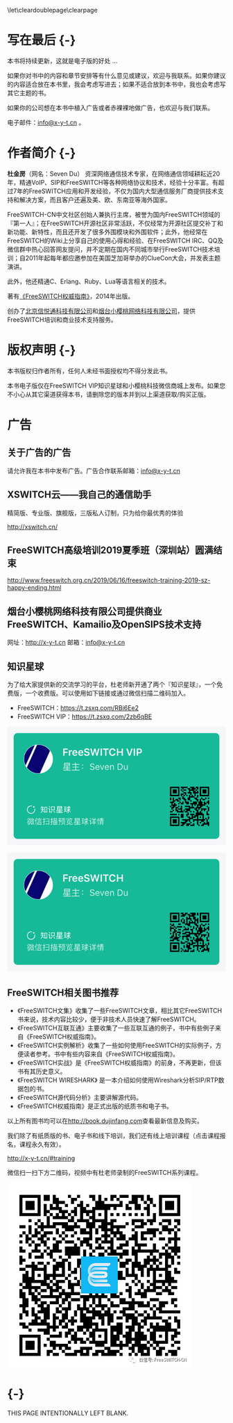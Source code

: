 \let\cleardoublepage\clearpage

# 写在最后 {-}

本书将持续更新，这就是电子版的好处 ...

如果你对书中的内容和章节安排等有什么意见或建议，欢迎与我联系。如果你建议的内容适合放在本书里，我会考虑写进去；如果不适合放到本书中，我也会考虑写其它主题的书。

如果你的公司想在本书中植入广告或者赤裸裸地做广告，也欢迎与我们联系。

电子邮件：info@x-y-t.cn 。

# 作者简介 {-}

**杜金房**（网名：Seven Du） 资深网络通信技术专家，在网络通信领域耕耘近20年，精通VoIP、SIP和FreeSWITCH等各种网络协议和技术，经验十分丰富。有超过7年的FreeSWITCH应用和开发经验，不仅为国内大型通信服务厂商提供技术支持和解决方案，而且客户还遍及美、欧、东南亚等海外国家。

FreeSWITCH-CN中文社区创始人兼执行主席，被誉为国内FreeSWITCH领域的『第一人』；在FreeSWITCH开源社区非常活跃，不仅经常为开源社区提交补丁和新功能、新特性，而且还开发了很多外围模块和外围软件；此外，他经常在FreeSWITCH的Wiki上分享自己的使用心得和经验、在FreeSWITCH IRC、QQ及微信群中热心回答网友提问，并不定期在国内不同城市举行FreeSWITCH技术培训；自2011年起每年都应邀参加在美国芝加哥举办的ClueCon大会，并发表主题演讲。

此外，他还精通C、Erlang、Ruby、Lua等语言相关的技术。

著有[《FreeSWITCH权威指南》](http://book.dujinfang.com)，2014年出版。

创办了[北京信悦通科技有限公司](http://x-y-t.com)和[烟台小樱桃网络科技有限公司](http://x-y-t.cn)，提供FreeSWITCH培训和商业技术支持服务。

# 版权声明 {-}

本书版权归作者所有，任何人未经书面授权均不得分发此书。

本书电子版仅在FreeSWITCH VIP知识星球和小樱桃科技微信商城上发布。如果您不小心从其它渠道获得本书，请删除您的版本并到以上渠道获取/购买正版。

# 广告

## 关于广告的广告

请允许我在本书中发布广告。广告合作联系邮箱：info@x-y-t.cn

## XSWITCH云——我自己的通信助手

精简版、专业版、旗舰版，三版私人订制，只为给你最优秀的体验

<http://xswitch.cn/>

## FreeSWITCH高级培训2019夏季班（深圳站）圆满结束

<http://www.freeswitch.org.cn/2019/06/16/freeswitch-training-2019-sz-happy-ending.html>

## 烟台小樱桃网络科技有限公司提供商业FreeSWITCH、Kamailio及OpenSIPS技术支持

网址：<http://x-y-t.cn> 邮箱：info@x-y-t.cn

## 知识星球

为了给大家提供新的交流学习的平台，杜老师新开通了两个『知识星球』，一个免费版，一个收费版。可以使用如下链接或通过微信扫描二维码加入。

* FreeSWITCH：<https://t.zsxq.com/RBi6Ee2>
* FreeSWITCH VIP：<https://t.zsxq.com/2zb6qBE>

![](images/zsxq-FreeSWITCH-VIP.jpg)

![](images/zsxq-FreeSWITCH.jpg)

## FreeSWITCH相关图书推荐

* 《FreeSWITCH文集》收集了一些FreeSWITCH文章，相比其它FreeSWITCH书来说，技术内容比较少，便于非技术人员快速了解FreeSWITCH。
* 《FreeSWITCH互联互通》主要收集了一些互联互通的例子，书中有些例子来自《FreeSWITCH权威指南》。
* 《FreeSWITCH实例解析》收集了一些如何使用FreeSWITCH的实际例子，方便读者参考。书中有些内容来自《FreeSWITCH权威指南》。
* 《FreeSWITCH实战》是《FreeSWITCH权威指南》的前身，不再更新，但该书有其历史意义。
* 《FreeSWITCH WIRESHARK》 是一本介绍如何使用Wireshark分析SIP/RTP数据包的书。
* 《FreeSWITCH源代码分析》主要讲解源代码。
* 《FreeSWITCH权威指南》是正式出版的纸质书和电子书。

以上所有图书均可以在<http://book.dujinfang.com>查看最新信息及购买。

我们除了有纸质版的书、电子书和线下培训，我们还有线上培训课程（点击课程报名，课程永久有效）。

<http://x-y-t.cn/#training>

微信扫一扫下方二维码，视频中有杜老师录制的FreeSWITCH系列课程。

![](images/linux5.png)

# {-}

THIS PAGE INTENTIONALLY LEFT BLANK.
